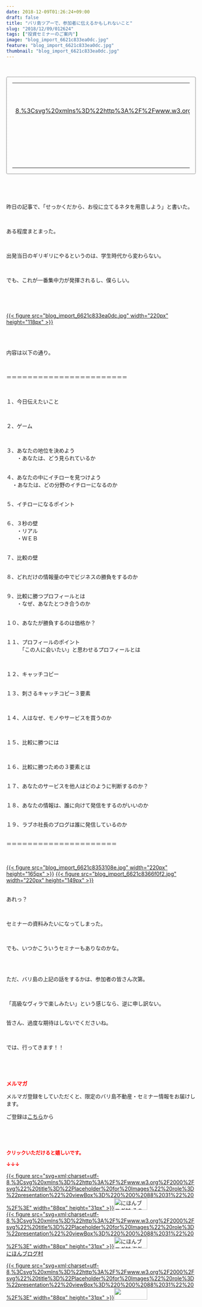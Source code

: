 ```yaml
---
date: 2018-12-09T01:26:24+09:00
draft: false
title: "バリ島ツアーで、参加者に伝えるかもしれないこと"
slug: "2018/12/09/012624"
tags: ["投資セミナーのご案内"]
image: "blog_import_6621c833ea0dc.jpg"
feature: "blog_import_6621c833ea0dc.jpg"
thumbnail: "blog_import_6621c833ea0dc.jpg"
---
```

<p> </p><div contenteditable="false" style="padding: 15px; border-radius: 4px; border: 1px dotted currentColor; border-image: none;"><table border="0" cellpadding="0" cellspacing="0" style="margin: 0px; table-layout: fixed;" width="100%">	<tbody width="100%">		<tr>			<td aligin="center" style="vertical-align: middle;" width="95"><span style="text-align: center; display: block;"><a alt0="AmebaAffiliate" alt1="稼げる人の常識、稼げない人の常識" alt2="Amazon" alt3="https://images-fe.ssl-images-amazon.com/images/I/51Ft8zEBpkL._SL160_.jpg" alt4="1" href="4802110227?SubscriptionId=AKIAJLD6FH2TADXIQKDQ&amp;tag=amebablog-a2371184-22&amp;linkCode=xm2&amp;camp=2025&amp;creative=165953&amp;creativeASIN=4802110227" target="_blank">{{< figure src="svg+xml;charset=utf-8,%3Csvg%20xmlns%3D%22http%3A%2F%2Fwww.w3.org%2F2000%2Fsvg%22%20title%3D%22Placeholder%20for%20Images%22%20role%3D%22presentation%22%20viewBox%3D%220%200%201%201%22%20%2F%3E"  >}}<noscript><img alt="稼げる人の常識、稼げない人の常識" border="0" data-img="affiliate" src="https://images-fe.ssl-images-amazon.com/images/I/51Ft8zEBpkL._SL160_.jpg" style="margin: 0px; vertical-align: middle; max-width: 95px;"></noscript></a></span></td>			<td style="line-height: 1.5; padding-left: 15px; vertical-align: middle;"><a alt0="AmebaAffiliate" alt1="稼げる人の常識、稼げない人の常識" alt2="Amazon" alt3="https://images-fe.ssl-images-amazon.com/images/I/51Ft8zEBpkL._SL160_.jpg" alt4="1" href="4802110227?SubscriptionId=AKIAJLD6FH2TADXIQKDQ&amp;tag=amebablog-a2371184-22&amp;linkCode=xm2&amp;camp=2025&amp;creative=165953&amp;creativeASIN=4802110227" target="_blank">稼げる人の常識、稼げない人の常識</a>			<div style="padding: 3px 0px;">1,160円</div>			<div style="font-size: 0.83em;">Amazon</div></td>		</tr>	</tbody></table></div><p> </p><p> </p><p>昨日の記事で、「せっかくだから、お役に立てるネタを用意しよう」と書いた。</p><p> </p><p>ある程度まとまった。</p><p> </p><p>出発当日のギリギリにやるというのは、学生時代から変わらない。</p><p> </p><p>でも、これが一番集中力が発揮されるし、僕らしい。</p><p> </p><p> </p><p><a href="blog_import_6621c833ea0dc.jpg">{{< figure src="blog_import_6621c833ea0dc.jpg" width="220px" height="118px" >}}</a></p><p> </p><p><br/>内容は以下の通り。</p><p> </p><p>＝＝＝＝＝＝＝＝＝＝＝＝＝＝＝＝＝＝＝＝＝＝＝</p><p> </p><p>１、今日伝えたいこと</p><p> </p><p>２、ゲーム</p><p> </p><p>３、あなたの地位を決めよう<br/>　　・あなたは、どう見られているか</p><p><br/>４、あなたの中にイチローを見つけよう<br/>    ・あなたは、どの分野のイチローになるのか</p><p><br/>５、イチローになるポイント</p><p><br/>６、３秒の壁<br/>　　・リアル<br/>　　・ＷＥＢ</p><p><br/>７、比較の壁</p><p><br/>８、どれだけの情報量の中でビジネスの勝負をするのか</p><p><br/>９、比較に勝つプロフィールとは<br/>　　・なぜ、あなたとつき合うのか</p><p><br/>１０、あなたが勝負するのは価格か？</p><p><br/>１１、プロフィールのポイント<br/>　　　「この人に会いたい」と思わせるプロフィールとは</p><p> </p><p>１２、キャッチコピー</p><p><br/>１３、刺さるキャッチコピー３要素</p><p> </p><p>１４、人はなぜ、モノやサービスを買うのか</p><p> </p><p>１５、比較に勝つには</p><p> </p><p>１６、比較に勝つための３要素とは</p><p><br/>１７、あなたのサービスを他人はどのように判断するのか？</p><p><br/>１８、あなたの情報は、誰に向けて発信をするのがいいのか</p><p><br/>１９、ラブホ社長のブログは誰に発信しているのか</p><p><br/>＝＝＝＝＝＝＝＝＝＝＝＝＝＝＝＝＝＝＝＝＝</p><p> </p><p><a href="blog_import_6621c8353108e.jpg">{{< figure src="blog_import_6621c8353108e.jpg" width="220px" height="165px" >}}</a> <a href="blog_import_6621c8366f0f2.jpg">{{< figure src="blog_import_6621c8366f0f2.jpg" width="220px" height="149px" >}}</a></p><p><br/>あれっ？</p><p> </p><p>セミナーの資料みたいになってしまった。</p><p> </p><p>でも、いつかこういうセミナーもありなのかな。</p><p> </p><p><br/>ただ、バリ島の上記の話をするかは、参加者の皆さん次第。</p><p> </p><p>「高級なヴィラで楽しみたい」という感じなら、逆に申し訳ない。</p><p><br/>皆さん、過度な期待はしないでくださいね。</p><p> </p><p>では、行ってきます！！</p><p> </p><p> </p><p><span style="font-weight: bold;"><span style="color: rgb(255, 0, 0);">メルマガ</span></span></p><p>メルマガ登録をしていただくと、限定のバリ島不動産・セミナー情報をお届けします。</p><p>ご登録は<a href="f9eeVI" target="_blank">こちら</a>から</p><p style="text-align: center;"> </p><p style="text-align: center;"> </p><p><font color="#ff0000" size="2"><strong>クリックいただけると嬉しいです。</strong></font></p><p><font color="#ff0000" size="2"><strong>↓↓↓</strong></font></p><p><a href="ranking.html?p_cid=01260127" id="&amp;blogmura_banner" target="_blank">{{< figure src="svg+xml;charset=utf-8,%3Csvg%20xmlns%3D%22http%3A%2F%2Fwww.w3.org%2F2000%2Fsvg%22%20title%3D%22Placeholder%20for%20Images%22%20role%3D%22presentation%22%20viewBox%3D%220%200%2088%2031%22%20%2F%3E" width="88px" height="31px" >}}<noscript><img alt="にほんブログ村 その他生活ブログ 不動産投資へ" border="0" height="31" src="https://img-proxy.blog-video.jp/images?url=http%3A%2F%2Flife.blogmura.com%2Fhudousantoushi%2Fimg%2Fhudousantoushi88_31.gif" width="88"></noscript></a><br/><a href="ranking.html?p_cid=01260127" target="_blank">{{< figure src="svg+xml;charset=utf-8,%3Csvg%20xmlns%3D%22http%3A%2F%2Fwww.w3.org%2F2000%2Fsvg%22%20title%3D%22Placeholder%20for%20Images%22%20role%3D%22presentation%22%20viewBox%3D%220%200%2088%2031%22%20%2F%3E" width="88px" height="31px" >}}<noscript><img alt="にほんブログ村 海外生活ブログ バリ島情報へ" border="0" height="31" src="https://img-proxy.blog-video.jp/images?url=http%3A%2F%2Foverseas.blogmura.com%2Fbali%2Fimg%2Fbali88_31.gif" width="88"></noscript></a><br/><a href="ranking.html?p_cid=01260127" target="_blank">にほんブログ村</a></p><p><a href="link.php?1804582" title="人気ブログランキングへ">{{< figure src="svg+xml;charset=utf-8,%3Csvg%20xmlns%3D%22http%3A%2F%2Fwww.w3.org%2F2000%2Fsvg%22%20title%3D%22Placeholder%20for%20Images%22%20role%3D%22presentation%22%20viewBox%3D%220%200%2088%2031%22%20%2F%3E" width="88px" height="31px" >}}<noscript><img border="0" height="31" src="https://blog.with2.net/img/banner/banner_22.gif" width="88"></noscript></a></p><p> </p>

